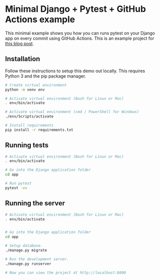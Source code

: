 # Minimal Django + Pytest + GitHub Actions example

This minimal example shows you how you can runs pytest on your Django app on every commit using GitHub Actions.
This is an example project for [this blog post](https://mattsegal.dev/pytest-on-github-actions.html).

## Installation

Follow these instructions to setup this demo out locally.
This requires Python 3 and the pip package manager.

```bash
# Create virtual environment
python -m venv env

# Activate virtual environment (Bash for Linux or Mac)
. env/bin/activate

# Activate virtual environment (cmd / PowerShell for Windows)
./env/Scripts/activate

# Install requirements
pip install -r requirements.txt
```

## Running tests

```bash
# Activate virtual environment (Bash for Linux or Mac)
. env/bin/activate

# Go into the Django application folder
cd app

# Run pytest
pytest -vv
```

## Running the server

```bash
# Activate virtual environment (Bash for Linux or Mac)
. env/bin/activate


# Go into the Django application folder
cd app

# Setup database.
./manage.py migrate

# Run the development server.
./manage.py runserver

# Now you can view the project at http://localhost:8000
```
